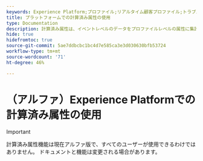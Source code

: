 ```yaml
---
keywords: Experience Platform;プロファイル;リアルタイム顧客プロファイル;トラブルシューティング;API
title: プラットフォームでの計算済み属性の使用
type: Documentation
description: 計算済み属性は、イベントレベルのデータをプロファイルレベルの属性に集計する関数です。 これらの関数は自動的に計算され、セグメント化、アクティブ化およびパーソナライズ機能で使用できます。
hide: true
hidefromtoc: true
source-git-commit: 5ae7ddbcbc1bc4d7e585ca3e3d030630bfb53724
workflow-type: tm+mt
source-wordcount: '71'
ht-degree: 46%

---
```



# （アルファ）Experience Platformでの計算済み属性の使用

>[!IMPORTANT]
>
>計算済み属性機能は現在アルファ版で、すべてのユーザーが使用できるわけではありません。 ドキュメントと機能は変更される場合があります。